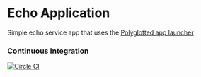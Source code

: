 # Echo Application

Simple echo service app that uses the [Polyglotted app launcher](https://github.com/polyglotted/app-launcher)

### Continuous Integration

[![Circle CI](https://circleci.com/gh/polyglotted/echo-app.svg?style=svg)](https://circleci.com/gh/polyglotted/echo-app)
